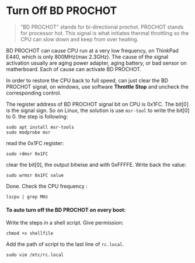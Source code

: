 # Turn Off BD PROCHOT

>  “BD PROCHOT" stands for bi-directional prochot. PROCHOT stands for processor hot. This signal is what initiates thermal throttling so the CPU can slow down and keep from over heating. 

BD PROCHOT can cause CPU run at a very low frequency, on ThinkPad E440, which is only 800MHz(max 2.3GHz). The cause of the signal activation usually are aging power adapter, aging battery, or bad sensor on matherboard. Each of cause can activate BD PROCHOT. 

In order to restore the CPU back to full speed, can just clear the BD PROCHOT signal, on windows, use software **Throttle Stop** and uncheck the corresponding control.

The register address of BD PROCHOT signal bit on CPU is 0x1FC. The bit[0] is the signal sign. So on Linux, the solution is use `msr-tool` to write the bit[0] to 0. the step is following:

```shell
sudo apt install msr-tools
sudo modprobe msr
```

read the 0x1FC register: 

```shell
sudo rdmsr 0x1FC
```

clear the bit[0], the output bitwise and with 0xFFFFE. Write back the value:

```shell
sudo wrmsr 0x1FC value
```

Done. Check the CPU frequency :

```shell
lscpu | grep MHz
```



#### To auto turn off the BD PROCHOT on every boot:

Write the steps in a shell script. Give permission: 

```shell
chmod +x shellfile
```

Add the path of script to the last line of `rc.local`.

```shell
sudo vim /etc/rc.local
```

